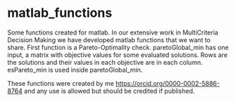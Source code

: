 # matlab_functions
Some functions created for matlab.
In our extensive work in MultiCriteria Decision Making we have developed matlab functions that we want to share.
First function is a Pareto-Optimality check.
paretoGlobal_min has one input, a matrix with objective values for some evaluated solutions.
Rows are the solutions and their values in each objective are in each column.
esPareto_min is used inside paretoGlobal_min.

These functions were created by me https://orcid.org/0000-0002-5886-8764 and any use is allowed but should be credited if published. 
